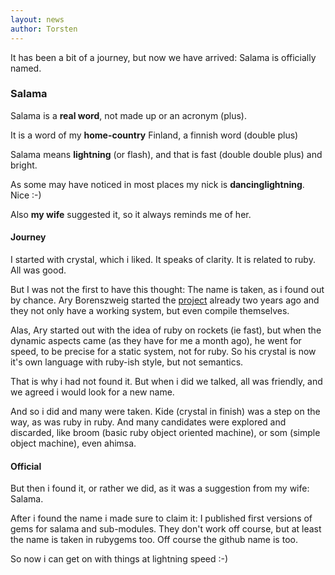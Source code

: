 ```yaml
---
layout: news
author: Torsten
---
```


It has been a bit of a journey, but now we have arrived: Salama is officially named.

### Salama

Salama is a **real word**, not made up or an acronym (plus). 

It is a word of my  **home-country** Finland, a finnish word (double plus)

Salama means **lightning** (or flash), and that is fast (double double plus) and bright.

As some may have noticed in most places my nick is **dancinglightning**. Nice :-)

Also **my wife** suggested it, so it always reminds me of her.


#### Journey

I started with crystal, which i liked. It speaks of clarity. It is related to ruby. All was good.

But I was not the first to have this thought: The name is taken, as i found out by
chance. Ary Borenszweig started the [project](http://crystal-lang.org/) already two 
years ago and they not only have a working system, but even compile themselves.

Alas, Ary started out with the idea of ruby on rockets (ie fast), but when the
dynamic aspects came (as they have for me a month ago), he went for speed, to be
precise for a static system, not for ruby. 
So his crystal is now it's own language with ruby-ish style, but not semantics.

That is why i had not found it. But when i did we talked, all was friendly, and we 
agreed i would look for a new name. 

And so i did and many were taken. Kide (crystal in finish) was a step on the way, 
as was ruby in ruby. And many candidates were explored and discarded, like broom
(basic ruby object oriented machine), or som (simple object machine), even ahimsa.

#### Official

But then i found it, or rather we did, as it was a suggestion from my wife: Salama.

After i found the name i made sure to claim it: I published first versions of gems
for salama and sub-modules. They don't work off course, but at least the name is 
taken in rubygems too. Off course the github name is too.

So now i can get on with things at lightning speed :-)
